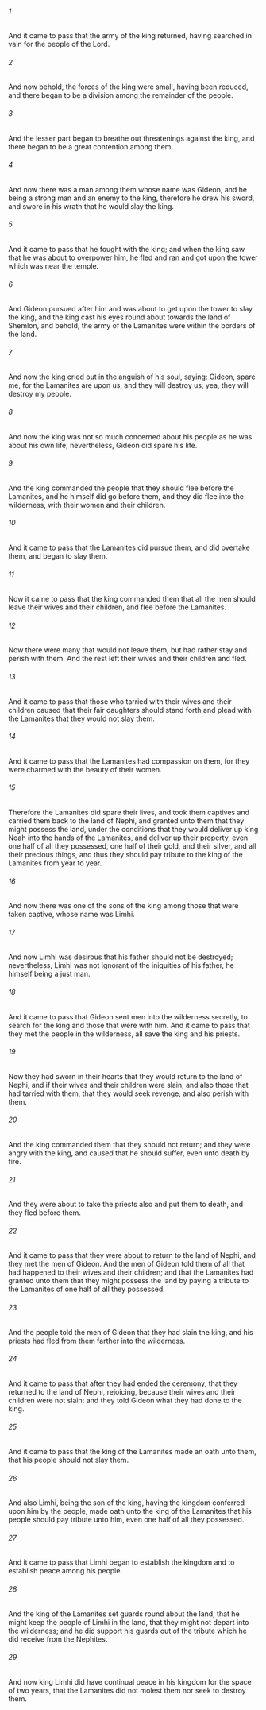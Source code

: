 ###### 1
And it came to pass that the army of the king returned, having searched in vain for the people of the Lord.

###### 2
And now behold, the forces of the king were small, having been reduced, and there began to be a division among the remainder of the people.

###### 3
And the lesser part began to breathe out threatenings against the king, and there began to be a great contention among them.

###### 4
And now there was a man among them whose name was Gideon, and he being a strong man and an enemy to the king, therefore he drew his sword, and swore in his wrath that he would slay the king.

###### 5
And it came to pass that he fought with the king; and when the king saw that he was about to overpower him, he fled and ran and got upon the tower which was near the temple.

###### 6
And Gideon pursued after him and was about to get upon the tower to slay the king, and the king cast his eyes round about towards the land of Shemlon, and behold, the army of the Lamanites were within the borders of the land.

###### 7
And now the king cried out in the anguish of his soul, saying: Gideon, spare me, for the Lamanites are upon us, and they will destroy us; yea, they will destroy my people.

###### 8
And now the king was not so much concerned about his people as he was about his own life; nevertheless, Gideon did spare his life.

###### 9
And the king commanded the people that they should flee before the Lamanites, and he himself did go before them, and they did flee into the wilderness, with their women and their children.

###### 10
And it came to pass that the Lamanites did pursue them, and did overtake them, and began to slay them.

###### 11
Now it came to pass that the king commanded them that all the men should leave their wives and their children, and flee before the Lamanites.

###### 12
Now there were many that would not leave them, but had rather stay and perish with them. And the rest left their wives and their children and fled.

###### 13
And it came to pass that those who tarried with their wives and their children caused that their fair daughters should stand forth and plead with the Lamanites that they would not slay them.

###### 14
And it came to pass that the Lamanites had compassion on them, for they were charmed with the beauty of their women.

###### 15
Therefore the Lamanites did spare their lives, and took them captives and carried them back to the land of Nephi, and granted unto them that they might possess the land, under the conditions that they would deliver up king Noah into the hands of the Lamanites, and deliver up their property, even one half of all they possessed, one half of their gold, and their silver, and all their precious things, and thus they should pay tribute to the king of the Lamanites from year to year.

###### 16
And now there was one of the sons of the king among those that were taken captive, whose name was Limhi.

###### 17
And now Limhi was desirous that his father should not be destroyed; nevertheless, Limhi was not ignorant of the iniquities of his father, he himself being a just man.

###### 18
And it came to pass that Gideon sent men into the wilderness secretly, to search for the king and those that were with him. And it came to pass that they met the people in the wilderness, all save the king and his priests.

###### 19
Now they had sworn in their hearts that they would return to the land of Nephi, and if their wives and their children were slain, and also those that had tarried with them, that they would seek revenge, and also perish with them.

###### 20
And the king commanded them that they should not return; and they were angry with the king, and caused that he should suffer, even unto death by fire.

###### 21
And they were about to take the priests also and put them to death, and they fled before them.

###### 22
And it came to pass that they were about to return to the land of Nephi, and they met the men of Gideon. And the men of Gideon told them of all that had happened to their wives and their children; and that the Lamanites had granted unto them that they might possess the land by paying a tribute to the Lamanites of one half of all they possessed.

###### 23
And the people told the men of Gideon that they had slain the king, and his priests had fled from them farther into the wilderness.

###### 24
And it came to pass that after they had ended the ceremony, that they returned to the land of Nephi, rejoicing, because their wives and their children were not slain; and they told Gideon what they had done to the king.

###### 25
And it came to pass that the king of the Lamanites made an oath unto them, that his people should not slay them.

###### 26
And also Limhi, being the son of the king, having the kingdom conferred upon him by the people, made oath unto the king of the Lamanites that his people should pay tribute unto him, even one half of all they possessed.

###### 27
And it came to pass that Limhi began to establish the kingdom and to establish peace among his people.

###### 28
And the king of the Lamanites set guards round about the land, that he might keep the people of Limhi in the land, that they might not depart into the wilderness; and he did support his guards out of the tribute which he did receive from the Nephites.

###### 29
And now king Limhi did have continual peace in his kingdom for the space of two years, that the Lamanites did not molest them nor seek to destroy them.

